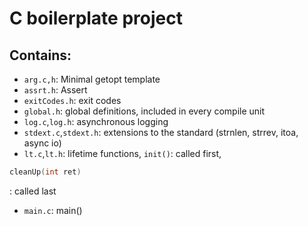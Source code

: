 # C boilerplate project

## Contains:
 - ```arg.c,h```: Minimal getopt template
 - ```assrt.h```: Assert
 - ```exitCodes.h```: exit codes
 - ```global.h```: global definitions, included in every compile unit
 - ```log.c```,```log.h```: asynchronous logging
 - ```stdext.c```,```stdext.h```: extensions to the standard (strnlen, strrev, itoa, async io)
 - ```lt.c```,```lt.h```: lifetime functions, ```init()```: called first,
```c
cleanUp(int ret)
```
 : called last
 - ```main.c```: main()

